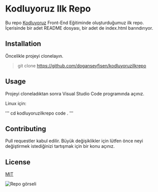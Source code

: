 # Kodluyoruz Ilk Repo

Bu repo [Kodluyoruz](https://kodluyoruz.org/tr/kodluyoruz/) Front-End Eğitiminde oluşturduğumuz ilk repo. İçerisinde bir adet README dosyası, bir adet de index.html barındırıyor.

## Installation

Öncelikle projeyi clonelayın.

> git clone https://github.com/doganseyfisen/kodluyoruzilkrepo 

## Usage

Projeyi cloneladıktan sonra Visual Studio Code programında açınız.

Linux için:

'''
cd kodluyoruzilkrepo
code .
'''

## Contributing

Pull requestler kabul edilir. Büyük değişiklikler için lütfen önce neyi değiştirmek istediğinizi tartışmak için bir konu açınız.

## License

[MIT](https://google.com)

![Repo görseli](https://static.tvtropes.org/pmwiki/pub/images/abcb6534_7913_4eb1_a7a5_62b081ebc628.png)